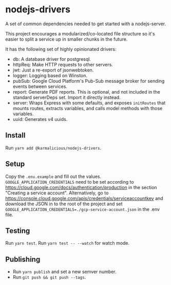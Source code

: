 # nodejs-drivers

A set of common dependencies needed to get started with a nodejs-server.

This project encourages a modularized/co-located file structure so it's easier to split a service up in smaller chunks in the future.

It has the following set of highly opinionated drivers:

* db: A database driver for postgresql.
* httpReq: Make HTTP requests to other servers.
* jwt: Just a re-export of jsonwebtoken.
* logger: Logging based on Winston.
* pubSub: Google Cloud Platform's Pub-Sub message broker for sending events between services.
* report: Generate PDF reports. This is optional, and not included in the standard serverDeps set. Import it directly instead.
* server: Wraps Express with some defaults, and exposes `initRoutes` that mounts routes, extracts variables, and calls model methods with those variables.
* uuid: Generates v4 uuids.

## Install
Run `yarn add @karmalicious/nodejs-drivers`.

## Setup
Copy the `.env.example` and fill out the values.
`GOOGLE_APPLICATION_CREDENTIALS` need to be set according to https://cloud.google.com/docs/authentication/production in the section "Creating a service account". Alternatively, go to https://console.cloud.google.com/apis/credentials/serviceaccountkey and download the JSON in to the root of the project and set `GOOGLE_APPLICATION_CREDENTIALS=./gcp-service-account.json` in the .env file.

## Testing

Run `yarn test`.
Run `yarn test -- --watch` for watch mode.

## Publishing

* Run `yarn publish` and set a new semver number.
* Run `git push && git push --tags`.
